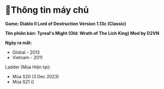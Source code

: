 # 👋Thông tin máy chủ

**Game: Diablo II Lord of Destruction Version 1.13c (Classic)**

**Tên phiên bản: Tyreal's Might (Old: Wrath of The Lich King) Mod by D2VN**

**Ngày ra mắt:**

* Global - 2013
* Vietnam - 2011

Ladder (Mùa Hiện tại):

* Mùa S20 (3 Dec 2023)
* Mùa S21 ()

<figure><img src="https://www.youtube.com/watch?v=Z-J6FwWw6ps" alt=""><figcaption></figcaption></figure>
